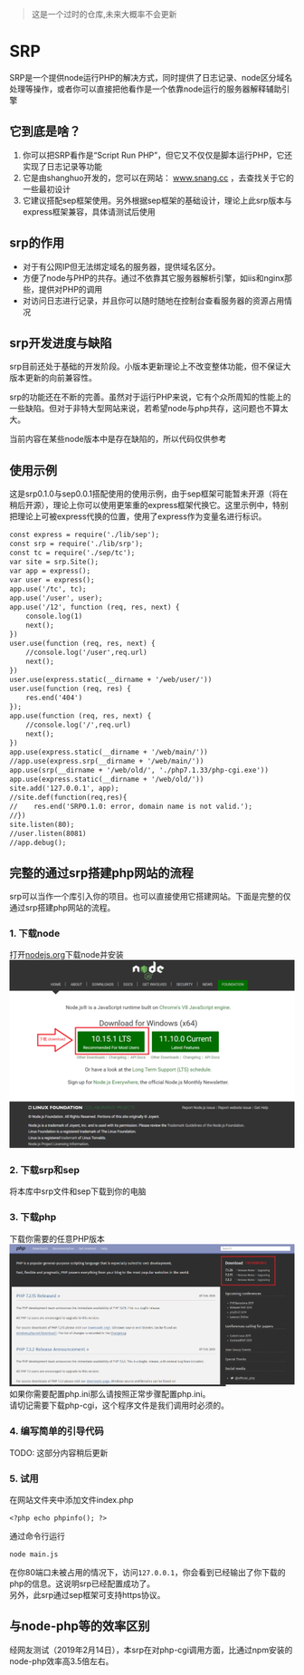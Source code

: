 > 这是一个过时的仓库,未来大概率不会更新 

# SRP
SRP是一个提供node运行PHP的解决方式，同时提供了日志记录、node区分域名处理等操作，或者你可以直接把他看作是一个依靠node运行的服务器解释辅助引擎

## 它到底是啥？
1. 你可以把SRP看作是“Script Run PHP”，但它又不仅仅是脚本运行PHP，它还实现了日志记录等功能
2. 它是由shanghuo开发的，您可以在网站： www.snang.cc ，去查找关于它的一些最初设计
3. 它建议搭配sep框架使用。另外根据sep框架的基础设计，理论上此srp版本与express框架兼容，具体请测试后使用

## srp的作用
- 对于有公网IP但无法绑定域名的服务器，提供域名区分。
- 方便了node与PHP的共存。通过不依靠其它服务器解析引擎，如iis和nginx那些，提供对PHP的调用
- 对访问日志进行记录，并且你可以随时随地在控制台查看服务器的资源占用情况

## srp开发进度与缺陷
srp目前还处于基础的开发阶段。小版本更新理论上不改变整体功能，但不保证大版本更新的向前兼容性。

srp的功能还在不断的完善。虽然对于运行PHP来说，它有个众所周知的性能上的一些缺陷。但对于非特大型网站来说，若希望node与php共存，这问题也不算太大。

当前内容在某些node版本中是存在缺陷的，所以代码仅供参考

## 使用示例
这是srp0.1.0与sep0.0.1搭配使用的使用示例，由于sep框架可能暂未开源（将在稍后开源），理论上你可以使用更笨重的express框架代换它。这里示例中，特别把理论上可被express代换的位置，使用了express作为变量名进行标识。
```
const express = require('./lib/sep');
const srp = require('./lib/srp');
const tc = require('./sep/tc');
var site = srp.Site();
var app = express();
var user = express();
app.use('/tc', tc);
app.use('/user', user);
app.use('/12', function (req, res, next) {
    console.log(1)
    next();
})
user.use(function (req, res, next) {
    //console.log('/user',req.url)
    next();
})
user.use(express.static(__dirname + '/web/user/'))
user.use(function (req, res) {
    res.end('404')
});
app.use(function (req, res, next) {
    //console.log('/',req.url)
    next();
})
app.use(express.static(__dirname + '/web/main/'))
//app.use(express.srp(__dirname + '/web/main/'))
app.use(srp(__dirname + '/web/old/', './php7.1.33/php-cgi.exe'))
app.use(express.static(__dirname + '/web/old/'))
site.add('127.0.0.1', app);
//site.def(function(req,res){
//    res.end('SRP0.1.0: error, domain name is not valid.');
//})
site.listen(80);
//user.listen(8081)
//app.debug();
```
## 完整的通过srp搭建php网站的流程
srp可以当作一个库引入你的项目。也可以直接使用它搭建网站。下面是完整的仅通过srp搭建php网站的流程。

### 1. 下载node
打开[nodejs.org](nodejs.org)下载node并安装  
![docs/img/dlNode.png](docs/img/dlNode.png)

### 2. 下载srp和sep
将本库中srp文件和sep下载到你的电脑

### 3. 下载php
下载你需要的任意PHP版本  
![docs/img/dlPHP.png](docs/img/dlPHP.png)  
如果你需要配置php.ini那么请按照正常步骤配置php.ini。  
请切记需要下载php-cgi，这个程序文件是我们调用时必须的。

### 4. 编写简单的引导代码
TODO: 这部分内容稍后更新

### 5. 试用
在网站文件夹中添加文件index.php
```
<?php echo phpinfo(); ?>
```
  
通过命令行运行
```
node main.js
```
  
在你80端口未被占用的情况下，访问`127.0.0.1`，你会看到已经输出了你下载的php的信息。这说明srp已经配置成功了。  
另外，此srp通过sep框架可支持https协议。

## 与node-php等的效率区别
经网友测试（2019年2月14日），本srp在对php-cgi调用方面，比通过npm安装的node-php效率高3.5倍左右。
